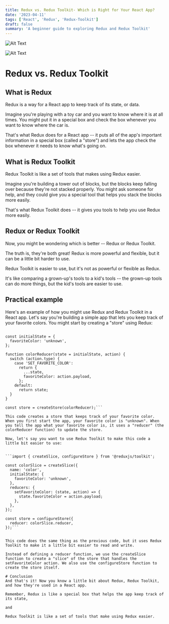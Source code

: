 ```yaml
---
title: Redux vs. Redux Toolkit- Which is Right for Your React App?
date: '2023-04-11'
tags: ['React', 'Redux', 'Redux-Toolkit']
draft: false
summary: 'A beginner guide to exploring Redux and Redux Toolkit'
---
```



![Alt Text](/static/images/blog/techcareer/headingimg.jpg)

![Alt Text](/static/images/blog/techcareer/headingimg.jpg)

# Redux vs. Redux Toolkit

## What is Redux

Redux is a way for a React app to keep track of its state, or data. 

Imagine you're playing with a toy car and you want to know where it is at all times. You might put it in a special box and check the box whenever you want to know where the car is. 

That's what Redux does for a React app -- it puts all of the app's important information in a special box (called a "store") and lets the app check the box whenever it needs to know what's going on.


## What is Redux Toolkit

Redux Toolkit is like a set of tools that makes using Redux easier. 

Imagine you're building a tower out of blocks, but the blocks keep falling over because they're not stacked properly. You might ask someone for help, and they could give you a special tool that helps you stack the blocks more easily.

That's what Redux Toolkit does -- it gives you tools to help you use Redux more easily.

## Redux or Redux Toolkit
Now, you might be wondering which is better -- Redux or Redux Toolkit.

The truth is, they're both great! Redux is more powerful and flexible, but it can be a little bit harder to use.

Redux Toolkit is easier to use, but it's not as powerful or flexible as Redux.

It's like comparing a grown-up's tools to a kid's tools -- the grown-up tools can do more things, but the kid's tools are easier to use.

## Practical example 

Here's an example of how you might use Redux and Redux Toolkit in a React app. Let's say you're building a simple app that lets you keep track of your favorite colors. You might start by creating a "store" using Redux:


``` import { createStore } from 'redux';

const initialState = {
  favoriteColor: 'unknown',
};

function colorReducer(state = initialState, action) {
  switch (action.type) {
    case 'SET_FAVORITE_COLOR':
      return {
        ...state,
        favoriteColor: action.payload,
      };
    default:
      return state;
  }
}

const store = createStore(colorReducer);```

This code creates a store that keeps track of your favorite color. When you first start the app, your favorite color is "unknown". When you tell the app what your favorite color is, it uses a "reducer" (the colorReducer function) to update the store.

Now, let's say you want to use Redux Toolkit to make this code a little bit easier to use:


```import { createSlice, configureStore } from '@reduxjs/toolkit';

const colorSlice = createSlice({
  name: 'color',
  initialState: {
    favoriteColor: 'unknown',
  },
  reducers: {
    setFavoriteColor: (state, action) => {
      state.favoriteColor = action.payload;
    },
  },
});

const store = configureStore({
  reducer: colorSlice.reducer,
});```


This code does the same thing as the previous code, but it uses Redux Toolkit to make it a little bit easier to read and write. 

Instead of defining a reducer function, we use the createSlice function to create a "slice" of the store that handles the setFavoriteColor action. We also use the configureStore function to create the store itself.

# Conclusion
And that's it! Now you know a little bit about Redux, Redux Toolkit, and how they're used in a React app. 

Remember, Redux is like a special box that helps the app keep track of its state, 

and 

Redux Toolkit is like a set of tools that make using Redux easier.




​


